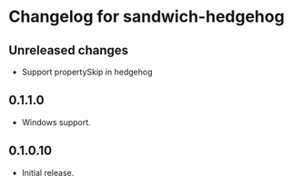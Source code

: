 # Changelog for sandwich-hedgehog

## Unreleased changes

* Support propertySkip in hedgehog

## 0.1.1.0

* Windows support.

## 0.1.0.10

* Initial release.
